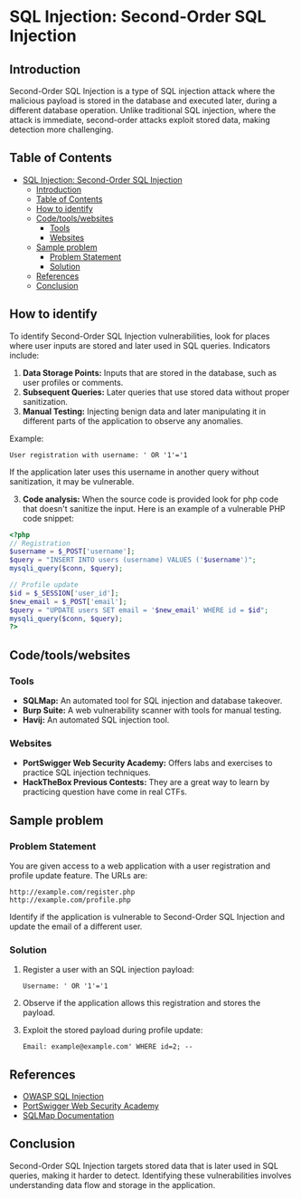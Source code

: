 
# SQL Injection: Second-Order SQL Injection

## Introduction

Second-Order SQL Injection is a type of SQL injection attack where the malicious payload is stored in the database and executed later, during a different database operation. Unlike traditional SQL injection, where the attack is immediate, second-order attacks exploit stored data, making detection more challenging.

## Table of Contents

- [SQL Injection: Second-Order SQL Injection](#sql-injection-second-order-sql-injection)
  - [Introduction](#introduction)
  - [Table of Contents](#table-of-contents)
  - [How to identify](#how-to-identify)
  - [Code/tools/websites](#codetoolswebsites)
    - [Tools](#tools)
    - [Websites](#websites)
  - [Sample problem](#sample-problem)
    - [Problem Statement](#problem-statement)
    - [Solution](#solution)
  - [References](#references)
  - [Conclusion](#conclusion)

## How to identify

To identify Second-Order SQL Injection vulnerabilities, look for places where user inputs are stored and later used in SQL queries. Indicators include:

1. **Data Storage Points:** Inputs that are stored in the database, such as user profiles or comments.
2. **Subsequent Queries:** Later queries that use stored data without proper sanitization.
3. **Manual Testing:** Injecting benign data and later manipulating it in different parts of the application to observe any anomalies.

Example:
```plaintext
User registration with username: ' OR '1'='1
```
If the application later uses this username in another query without sanitization, it may be vulnerable.



3. **Code analysis:** When the source code is provided look for php code that doesn't sanitize the input.
Here is an example of a vulnerable PHP code snippet:
```php
<?php
// Registration
$username = $_POST['username'];
$query = "INSERT INTO users (username) VALUES ('$username')";
mysqli_query($conn, $query);

// Profile update
$id = $_SESSION['user_id'];
$new_email = $_POST['email'];
$query = "UPDATE users SET email = '$new_email' WHERE id = $id";
mysqli_query($conn, $query);
?>
```
## Code/tools/websites

### Tools
- **SQLMap:** An automated tool for SQL injection and database takeover.
- **Burp Suite:** A web vulnerability scanner with tools for manual testing.
- **Havij:** An automated SQL injection tool.

### Websites
- **PortSwigger Web Security Academy:** Offers labs and exercises to practice SQL injection techniques.
- **HackTheBox Previous Contests:** They are a great way to learn by practicing question have come in real CTFs.

## Sample problem

### Problem Statement
You are given access to a web application with a user registration and profile update feature. The URLs are:
```plaintext
http://example.com/register.php
http://example.com/profile.php
```
Identify if the application is vulnerable to Second-Order SQL Injection and update the email of a different user.

### Solution
1. Register a user with an SQL injection payload:
   ```plaintext
   Username: ' OR '1'='1
   ```

2. Observe if the application allows this registration and stores the payload.

3. Exploit the stored payload during profile update:
   ```plaintext
   Email: example@example.com' WHERE id=2; --
   ```

## References

- [OWASP SQL Injection](https://owasp.org/www-community/attacks/SQL_Injection)
- [PortSwigger Web Security Academy](https://portswigger.net/web-security/sql-injection/second-order)
- [SQLMap Documentation](https://sqlmap.org/)

## Conclusion

Second-Order SQL Injection targets stored data that is later used in SQL queries, making it harder to detect. Identifying these vulnerabilities involves understanding data flow and storage in the application. 